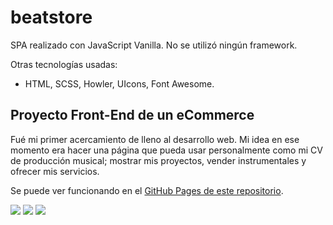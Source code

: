 # beatstore

SPA realizado con JavaScript Vanilla. No se utilizó ningún framework.

Otras tecnologías usadas:

- HTML, SCSS, Howler, UIcons, Font Awesome.

## Proyecto Front-End de un eCommerce

Fué mi primer acercamiento de lleno al desarrollo web. Mi idea en ese momento era hacer una página que pueda usar personalmente como mi CV de producción musical; mostrar mis proyectos, vender instrumentales y ofrecer mis servicios.

Se puede ver funcionando en el [GitHub Pages de este repositorio](https://kenzaflow.com/beatstore/).

![](https://img.shields.io/github/last-commit/kenzaflow/beatstore)
![](https://img.shields.io/github/commit-activity/y/kenzaflow/beatstore)
![](https://img.shields.io/github/package-json/version/kenzaflow/beatstore)

